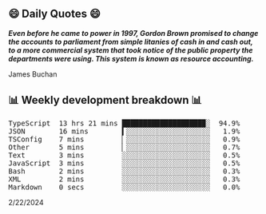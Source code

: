 ## 😄 Daily Quotes 😄

_**Even before he came to power in 1997, Gordon Brown promised to change the accounts to parliament from simple litanies of cash in and cash out, to a more commercial system that took notice of the public property the departments were using. This system is known as resource accounting.**_

James Buchan



## 📊 Weekly development breakdown 📊

<pre>TypeScript  13 hrs 21 mins ███████████████████▉░  94.9%
JSON        16 mins        ▍░░░░░░░░░░░░░░░░░░░░   1.9%
TSConfig    7 mins         ▏░░░░░░░░░░░░░░░░░░░░   0.9%
Other       5 mins         ▏░░░░░░░░░░░░░░░░░░░░   0.7%
Text        3 mins         ░░░░░░░░░░░░░░░░░░░░░   0.5%
JavaScript  3 mins         ░░░░░░░░░░░░░░░░░░░░░   0.5%
Bash        2 mins         ░░░░░░░░░░░░░░░░░░░░░   0.3%
XML         2 mins         ░░░░░░░░░░░░░░░░░░░░░   0.3%
Markdown    0 secs         ░░░░░░░░░░░░░░░░░░░░░   0.0%</pre>

2/22/2024